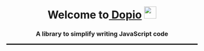<h1 align="center">Welcome to<a href="https://daniilshat.ru/" target="_blank"> Dopio</a> 
<img src="https://github.com/blackcater/blackcater/raw/main/images/Hi.gif" height="32"/></h1>
<h3 align="center">A library to simplify writing JavaScript code</h3>

<hr style="border: none; height: 3px">
